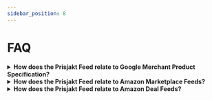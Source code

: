 ```yaml
---
sidebar_position: 8
---
```


# FAQ

<details>
  <summary><strong>How does the Prisjakt Feed relate to Google Merchant Product Specification?</strong></summary>
    

Prisjakt feed specification is compatible with [Google Merchant](https://support.google.com/merchants/answer/7052112?hl=en) feeds. This means that if you have a Google Product feed, it can be used as a Prisjakt feed. In most cases the opposite is also true, you can use a Prisjakt Feed in systems that supports Google Product Feeds (altough we do support some extra fields thay may not be used by the other system).

</details>

<details>
  <summary><strong>How does the Prisjakt Feed relate to Amazon Marketplace Feeds?</strong></summary>
    
We support reading feeds formated according to Amazon Marketplace format but with less data mapped than if you use our format.

</details>

<details>
  <summary><strong>How does the Prisjakt Feed relate to Amazon Deal Feeds?</strong></summary>
    
We support reading feeds formated according to Amazon Marketplace format but with less data mapped than if you use our format.

</details>